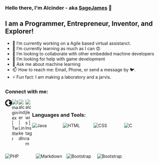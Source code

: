 ### Hello there, I'm Alcinder - aka [SageJames][website] 👋


## I am a Programmer, Entrepreneur, Inventor, and Explorer!

- 🔭 I’m currently working on a Agile based virtual assistanct. 
- 🌱 I’m currently learning as much as I can 😍 
- 👯 I’m looking to collaborate with other embedded machine developers
- 🤔 I’m looking for help with game development
- 💬 Ask me about machine learning
- 📫 How to reach me: Email, Phone, or send a message by 🐦.
- ⚡ Fun fact: I am making a laboratory and a jarvis. 

### Connect with me:
[<img align="left" alt="alcinder.co" width="22px" src="https://raw.githubusercontent.com/iconic/open-iconic/master/svg/globe.svg" />][website]
[<img align="left" alt="Imaginex | Twitter" width="22px" src="https://cdn.jsdelivr.net/npm/simple-icons@v3/icons/twitter.svg" />][twitter]
[<img align="left" alt="alcinder | LinkedIn" width="22px" src="https://cdn.jsdelivr.net/npm/simple-icons@v3/icons/linkedin.svg" />][linkedin]
[<img align="left" alt="alcjlewis | Instagram" width="22px" src="https://cdn.jsdelivr.net/npm/simple-icons@v3/icons/instagram.svg" />][instagram]

<br />

### Languages and Tools:
[<img align="left" alt="Java" width="100px" height = "100px" src="https://img.shields.io/badge/java-%23ED8B00.svg?&style=for-the-badge&logo=java&logoColor=white" />][Website]
[<img align="left" alt="HTML" width="100px" height = "100px"  src="https://img.shields.io/badge/html5%20-%23E34F26.svg?&style=for-the-badge&logo=html5&logoColor=white" />][Website]
[<img align="left" alt="CSS" width="100px" height = "100px" src="https://img.shields.io/badge/css3%20-%231572B6.svg?&style=for-the-badge&logo=css3&logoColor=white" />][Website]
[<img align="left" alt="C" width="100px" height = "100px" src="https://img.shields.io/badge/c%20-%2300599C.svg?&style=for-the-badge&logo=c&logoColor=white" />][Website]
[<img align="left" alt="PHP" width="100px" height = "100px" src="https://img.shields.io/badge/php-%23777BB4.svg?&style=for-the-badge&logo=php&logoColor=white" />][Website]
[<img align="left" alt="Markdown" width="100px" height = "100px" src="https://img.shields.io/badge/markdown-%23000000.svg?&style=for-the-badge&logo=markdown&logoColor=white" />][Website]
[<img align="left" alt="Bootstrap" width="100px" height = "100px" src="https://img.shields.io/badge/bootstrap%20-%23563D7C.svg?&style=for-the-badge&logo=bootstrap&logoColor=white" />][Website]
[<img align="left" alt="Bootstrap" width="100px" height = "100px" src="https://img.shields.io/badge/mysql-%2300f.svg?&style=for-the-badge&logo=mysql&logoColor=white" />][Website]
<br />
<br />
<br />

[Website]: https://www.alcinder.co
[Twitter]: https://twitter.com/Imaginex11
[Instagram]: https://www.instagram.com/alcjlewis/
[LinkedIn]: https://www.linkedin.com/in/alcinder-lewis/
[Agile]: https://github.com/SageJames/Agilechan/

